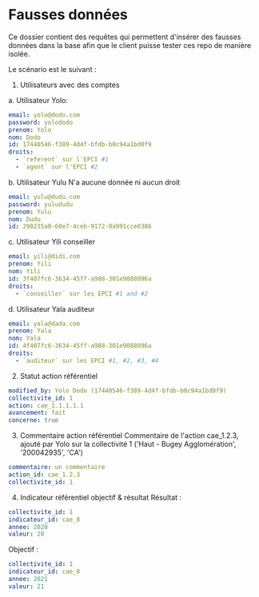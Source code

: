 # Fausses données
Ce dossier contient des requêtes qui permettent d'insérer des fausses données dans la base afin que le client puisse 
tester ces repo de manière isolée. 

Le scénario est le suivant : 
1. Utilisateurs avec des comptes 
                   
a. Utilisateur Yolo:

```yaml
email: yolo@dodo.com
password: yolododo
prenom: Yolo
nom: Dodo
id: 17440546-f389-4d4f-bfdb-b0c94a1bd0f9
droits: 
  - `referent` sur l'EPCI #1 
  - `agent` sur l'EPCI #2 
```

b. Utilisateur Yulu
N'a aucune donnée ni aucun droit
```yaml
email: yulu@dudu.com
password: yulududu
prenom: Yulu
nom: Dudu
id: 298235a0-60e7-4ceb-9172-0a991cce0386
```

c. Utilisateur Yili conseiller

```yaml
email: yili@didi.com
prenom: Yili
nom: Yili
id: 3f407fc6-3634-45ff-a988-301e9088096a
droits: 
  - `conseiller` sur les EPCI #1 and #2
```

d. Utilisateur Yala auditeur

```yaml
email: yala@dada.com
prenom: Yala
nom: Yala
id: 4f407fc6-3634-45ff-a988-301e9088096a
droits: 
  - `auditeur` sur les EPCI #1, #2, #3, #4
```

2. Statut action référentiel 
```yaml
modified_by: Yolo Dodo (17440546-f389-4d4f-bfdb-b0c94a1bd0f9)
collectivite_id: 1
action: cae_1.1.1.1.1
avancement: fait
concerne: true
```

3. Commentaire action référentiel
Commentaire de l'action cae_1.2.3, ajouté par Yolo sur la collectivité 1 ('Haut - Bugey Agglomération', '200042935', 'CA')
```yaml
commentaire: un commentaire
action_id: cae_1.2.3
collectivite_id: 1
```

4. Indicateur référentiel objectif & résultat 
Résultat : 
```yaml
collectivite_id: 1
indicateur_id: cae_8
annee: 2020
valeur: 20
```

Objectif : 
```yaml
collectivite_id: 1
indicateur_id: cae_8
annee: 2021
valeur: 21
```